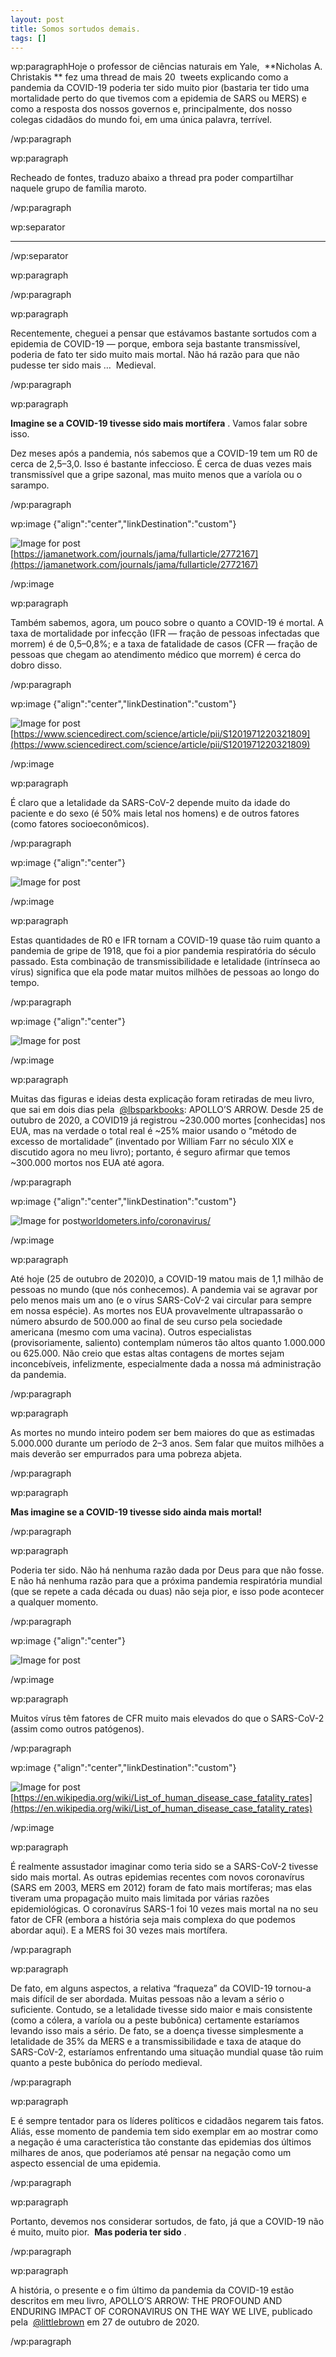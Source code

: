 ```yaml
---
layout: post
title: Somos sortudos demais.
tags: []
---
```


wp:paragraphHoje o professor de ciências naturais em Yale, 
**Nicholas A. Christakis **
fez uma thread de mais 20 
tweets explicando como a pandemia da COVID-19 poderia ter sido muito pior (bastaria ter tido uma mortalidade perto do que tivemos com a epidemia de SARS ou MERS) e como a resposta dos nossos governos e, principalmente, dos nosso colegas cidadãos do mundo foi, em uma única palavra, terrível.

/wp:paragraph


wp:paragraph

Recheado de fontes, traduzo abaixo a thread pra poder compartilhar naquele grupo de família maroto.

/wp:paragraph


wp:separator

****


/wp:separator


wp:paragraph



/wp:paragraph


wp:paragraph

Recentemente, cheguei a pensar que estávamos bastante sortudos com a epidemia de COVID-19 — porque, embora seja bastante transmissível, poderia de fato ter sido muito mais mortal. Não há razão para que não pudesse ter sido mais … 
Medieval.

/wp:paragraph


wp:paragraph

**Imagine se a COVID-19 tivesse sido mais mortífera**
. Vamos falar sobre isso.

Dez meses após a pandemia, nós sabemos que a COVID-19 tem um R0 de cerca de 2,5–3,0. Isso é bastante infeccioso. É cerca de duas vezes mais transmissível que a gripe sazonal, mas muito menos que a varíola ou o sarampo.

/wp:paragraph


wp:image {"align":"center","linkDestination":"custom"}

![Image for post](http://spammor.files.wordpress.com/2020/11/d3943-1ywfhzvwx6ly3y4cxli9jzq.jpeg)[https://jamanetwork.com/journals/jama/fullarticle/2772167](https://jamanetwork.com/journals/jama/fullarticle/2772167)

/wp:image


wp:paragraph

Também sabemos, agora, um pouco sobre o quanto a COVID-19 é mortal. A taxa de mortalidade por infecção (IFR — fração de pessoas infectadas que morrem) é de 0,5–0,8%; e a taxa de fatalidade de casos (CFR — fração de pessoas que chegam ao atendimento médico que morrem) é cerca do dobro disso.

/wp:paragraph


wp:image {"align":"center","linkDestination":"custom"}

![Image for post](http://spammor.files.wordpress.com/2020/11/e9357-1w6vpmiik5m5_bfo_hqn29w.jpeg)[https://www.sciencedirect.com/science/article/pii/S1201971220321809](https://www.sciencedirect.com/science/article/pii/S1201971220321809)

/wp:image


wp:paragraph

É claro que a letalidade da SARS-CoV-2 depende muito da idade do paciente e do sexo (é 50% mais letal nos homens) e de outros fatores (como fatores socioeconômicos).

/wp:paragraph


wp:image {"align":"center"}

![Image for post](http://spammor.files.wordpress.com/2020/11/d1016-1lhy8s6hydf-cwenl25iirw.png)

/wp:image


wp:paragraph

Estas quantidades de R0 e IFR tornam a COVID-19 quase tão ruim quanto a pandemia de gripe de 1918, que foi a pior pandemia respiratória do século passado. Esta combinação de transmissibilidade e letalidade (intrínseca ao vírus) significa que ela pode matar muitos milhões de pessoas ao longo do tempo.

/wp:paragraph


wp:image {"align":"center"}

![Image for post](http://spammor.files.wordpress.com/2020/11/6f3d8-1zoymgxwmxidkyd3nvbzsoq.jpeg)

/wp:image


wp:paragraph

Muitas das figuras e ideias desta explicação foram retiradas de meu livro, que sai em dois dias pela 
[@lbsparkbooks](http://twitter.com/lbsparkbooks): APOLLO’S ARROW. Desde 25 de outubro de 2020, a COVID19 já registrou ~230.000 mortes [conhecidas] nos EUA, mas na verdade o total real é ~25% maior usando o “método de excesso de mortalidade” (inventado por William Farr no século XIX e discutido agora no meu livro); portanto, é seguro afirmar que temos ~300.000 mortos nos EUA até agora.

/wp:paragraph


wp:image {"align":"center","linkDestination":"custom"}

![Image for post](http://spammor.files.wordpress.com/2020/11/0c363-1mwiybsw8c4oroxou_n4ucg.png)[worldometers.info/coronavirus/](https://www.worldometers.info/coronavirus/)

/wp:image


wp:paragraph

Até hoje (25 de outubro de 2020)0, a COVID-19 matou mais de 1,1 milhão de pessoas no mundo (que nós conhecemos). A pandemia vai se agravar por pelo menos mais um ano (e o vírus SARS-CoV-2 vai circular para sempre em nossa espécie). As mortes nos EUA provavelmente ultrapassarão o número absurdo de 500.000 ao final de seu curso pela sociedade americana (mesmo com uma vacina). Outros especialistas (provisoriamente, saliento) contemplam números tão altos quanto 1.000.000 ou 625.000. Não creio que estas altas contagens de mortes sejam inconcebíveis, infelizmente, especialmente dada a nossa má administração da pandemia.

/wp:paragraph


wp:paragraph

As mortes no mundo inteiro podem ser bem maiores do que as estimadas 5.000.000 durante um período de 2–3 anos. Sem falar que muitos milhões a mais deverão ser empurrados para uma pobreza abjeta.

/wp:paragraph


wp:paragraph

**Mas imagine se a COVID-19 tivesse sido ainda mais mortal!**

/wp:paragraph


wp:paragraph

Poderia ter sido. Não há nenhuma razão dada por Deus para que não fosse. E não há nenhuma razão para que a próxima pandemia respiratória mundial (que se repete a cada década ou duas) não seja pior, e isso pode acontecer a qualquer momento.

/wp:paragraph


wp:image {"align":"center"}

![Image for post](http://spammor.files.wordpress.com/2020/11/9ead6-1ylgpig5eiygz7clggabchw.jpeg)

/wp:image


wp:paragraph

Muitos vírus têm fatores de CFR muito mais elevados do que o SARS-CoV-2 (assim como outros patógenos).

/wp:paragraph


wp:image {"align":"center","linkDestination":"custom"}

![Image for post](http://spammor.files.wordpress.com/2020/11/f8970-1u59gt4se-4p2ikyn4ln__w.png)[https://en.wikipedia.org/wiki/List_of_human_disease_case_fatality_rates](https://en.wikipedia.org/wiki/List_of_human_disease_case_fatality_rates)

/wp:image


wp:paragraph

É realmente assustador imaginar como teria sido se a SARS-CoV-2 tivesse sido mais mortal. As outras epidemias recentes com novos coronavírus (SARS em 2003, MERS em 2012) foram de fato mais mortíferas; mas elas tiveram uma propagação muito mais limitada por várias razões epidemiológicas. O coronavírus SARS-1 foi 10 vezes mais mortal na no seu fator de CFR (embora a história seja mais complexa do que podemos abordar aqui). E a MERS foi 30 vezes mais mortífera.

/wp:paragraph


wp:paragraph

De fato, em alguns aspectos, a relativa “fraqueza” da COVID-19 tornou-a mais difícil de ser abordada. Muitas pessoas não a levam a sério o suficiente. Contudo, se a letalidade tivesse sido maior e mais consistente (como a cólera, a varíola ou a peste bubônica) certamente estaríamos levando isso mais a sério. De fato, se a doença tivesse simplesmente a letalidade de 35% da MERS e a transmissibilidade e taxa de ataque do SARS-CoV-2, estaríamos enfrentando uma situação mundial quase tão ruim quanto a peste bubônica do período medieval.

/wp:paragraph


wp:paragraph

E é sempre tentador para os líderes políticos e cidadãos negarem tais fatos. Aliás, esse momento de pandemia tem sido exemplar em ao mostrar como a negação é uma característica tão constante das epidemias dos últimos milhares de anos, que poderíamos até pensar na negação como um aspecto essencial de uma epidemia.

/wp:paragraph


wp:paragraph

Portanto, devemos nos considerar sortudos, de fato, já que a COVID-19 não é muito, muito pior. 
**Mas poderia ter sido**
.

/wp:paragraph


wp:paragraph

A história, o presente e o fim último da pandemia da COVID-19 estão descritos em meu livro, APOLLO’S ARROW: THE PROFOUND AND ENDURING IMPACT OF CORONAVIRUS ON THE WAY WE LIVE, publicado pela 
[@littlebrown](http://twitter.com/littlebrown) em 27 de outubro de 2020.

/wp:paragraph
